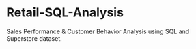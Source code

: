 # Retail-SQL-Analysis
Sales Performance &amp; Customer Behavior Analysis using SQL and Superstore dataset.
